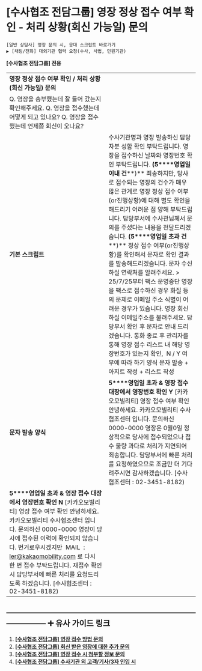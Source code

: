 # [수사협조 전담그룹] 영장 정상 접수 여부 확인 - 처리 상황(회신 가능일) 문의

```
[일반 상담사] 영장 문의 시, 응대 스크립트 바로가기  
▶ [채팅/전화] 대외기관 협력 요청(수사, 사법, 민원기관)
```

**[수사협조 전담그룹] 전용**

|  |  |
| --- | --- |
| **영장** **정상** **접수** **여부** **확인** **/** **처리** **상황** **(****회신** **가능일****)** **문의** | |
| Q. 영장을 송부했는데 잘 들어 갔는지 확인해주세요. Q. 영장을 접수했는데 어떻게 되고 있나요? Q. 영장을 접수했는데 언제쯤 회신이 오나요? | |
| **기본** **스크립트** | 수사기관명과 영장 발송하신 담당자분 성함 확인 부탁드립니다. 영장을 접수하신 날짜와 영장번호 확인 부탁드립니다.  **(5****영업일** **이내** **건****)** 죄송하지만, 당사로 접수되는 영장의 건수가 매우 많은 관계로 영장 정상 접수 여부(or진행상황)에 대해 별도 확인을 해드리기 어려운 점 양해 부탁드립니다.  담당부서에 수사관님께서 문의를 주셨다는 내용을 전달드리겠습니다.  **(5****영업일** **초과** **건****)** 정상 접수 여부(or진행상황)를 확인해서 문자로 확인 결과를 발송해드리겠습니다.  문자 수신하실 연락처를 알려주세요.  > 25/7/25부터 팩스 운영중단 영장을 팩스로 접수하신 경우 화질 등의 문제로 이메일 주소 식별이 어려운 경우가 있습니다. 영장 회신하실 이메일주소를 불려주세요.  담당부서 확인 후 문자로 안내 드리겠습니다.  통화 종료 후 관리자를 통해 영장 접수 리스트 내 해당 영장번호가 있는지 확인,   N / Y 여부에 따라 하기 양식 문자 발송 + 아지트 작성 + 리스트 작성 |
| **문자** **발송** **양식** | **5****영업일** **초과** **&** **영장** **접수** **대장에서** **영장번호** **확인** **Y**  [카카오모빌리티] 영장 접수 여부 확인  안녕하세요. 카카오모빌리티 수사협조센터 입니다.  문의하신 0000-0000 영장은 0월0일 정상적으로 당사에 접수되었으나 접수 물량 과다로 처리가 지연되어 죄송합니다.  담당부서에 빠른 처리를 요청하였으므로 조금만 더 기다려주시면 감사하겠습니다.  [수사협조센터 : 02-3451-8182) |
| **5****영업일** **초과** **&** **영장** **접수** **대장에서** **영장번호** **확인** **N**  [카카오모빌리티] 영장 접수 여부 확인  안녕하세요. 카카오모빌리티 수사협조센터 입니다.  문의하신 0000-0000 영장이 당사에 접수된 이력이 확인되지 않습니다.  번거로우시겠지만  MAIL  : ler@kakaomobility.com 로 다시 한 번 접수 부탁드립니다.  재접수 확인 시 담당부서에 빠른 처리를 요청드리도록 하겠습니다.  [수사협조센터 : 02-3451-8182) |

**―****―****―****―****―****―****―****―****―****―****―****―****―****―****―****―****―****―****―****―****―****―****―****―****―****―****―****―****―** **➕ 유사 가이드 링크**
-----------------------------------------------------------------------------------------------------------------------------------------------------------------

1. **[[수사협조 전담그룹] 영장 접수 방법 문의](https://kakaomobilitysupport.zendesk.com/hc/ko/articles/36291672128921)**
2. [**[수사협조 전담그룹] 회신 받은 영장에 대한 추가 문의**](https://kakaomobilitysupport.zendesk.com/hc/ko/articles/36291709601561)
3. [**[수사협조 전담그룹] 영장 접수 시 첨부할 정보 문의**](https://kakaomobilitysupport.zendesk.com/hc/ko/articles/36291763507225)
4. [**[수사협조 전담그룹] 수사기관 외 고객/기사/3자 인입 시**](https://kakaomobilitysupport.zendesk.com/hc/ko/articles/36291811989529)